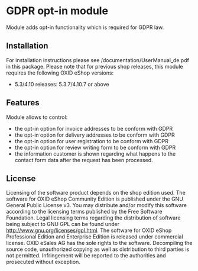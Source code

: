 GDPR opt-in module
==================

Module adds opt-in functionality which is required for GDPR law.

## Installation

For installation instructions please see /documentation/UserManual_de.pdf in this package. Please note that for previous
shop releases, this module requires the following OXID eShop versions:

* 5.3/4.10 releases: 5.3.7/4.10.7 or above

## Features

Module allows to control:
* the opt-in option for invoice addresses to be conform with GDPR
* the opt-in option for delivery addresses to be conform with GDPR
* the opt-in option for user registration to be conform with GDPR
* the opt-in option for review writing form to be conform with GDPR
* the information customer is shown regarding what happens to the contact form data 
  after the request has been processed. 

## License

Licensing of the software product depends on the shop edition used.
The software for OXID eShop Community Edition is published under the GNU General Public License v3.
You may distribute and/or modify this software according to the licensing terms published by the Free
Software Foundation. Legal licensing terms regarding the distribution of software being subject to GNU
GPL can be found under http://www.gnu.org/licenses/gpl.html.
The software for OXID eShop Professional Edition and Enterprise Edition is released under commercial
license. OXID eSales AG has the sole rights to the software. Decompiling the source code, unauthorized
copying as well as distribution to third parties is not permitted. Infringement will be reported to the
authorities and prosecuted without exception.
